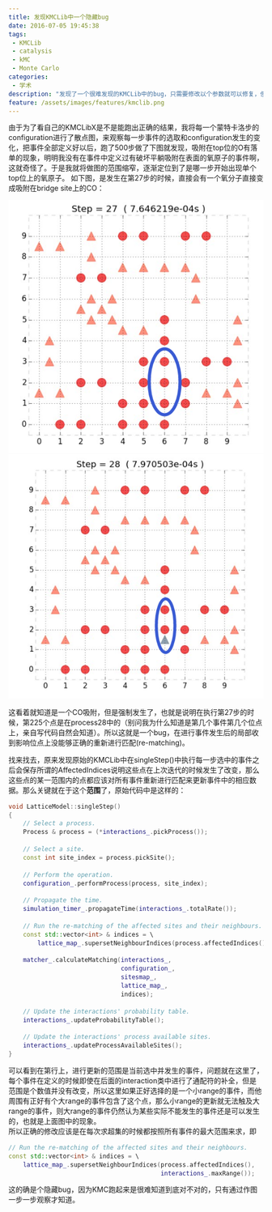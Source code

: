 ```yaml
---
title: 发现KMCLib中一个隐藏bug
date: 2016-07-05 19:45:38
tags:
 - KMCLib
 - catalysis
 - kMC
 - Monte Carlo
categories:
 - 学术
description: "发现了一个很难发现的KMCLib中的bug，只需要修改以个参数就可以修复，但是很难发现。"
feature: /assets/images/features/kmclib.png
---
```

由于为了看自己的KMCLibX是不是能跑出正确的结果，我将每一个蒙特卡洛步的configuration进行了散点图，来观察每一步事件的选取和configuration发生的变化，把事件全部定义好以后，跑了500步做了下图就发现，吸附在top位的O有落单的现象，明明我没有在事件中定义过有破坏平躺吸附在表面的氧原子的事件啊，这就奇怪了。于是我就将做图的范围缩窄，逐渐定位到了是哪一步开始出现单个top位上的氧原子。
如下图，是发生在第27步的时候，直接会有一个氧分子直接变成吸附在bridge site上的CO：
<!-- more -->
![](/assets/images/blog_img/2016-07-05-发现KMCLib中一个隐藏bug/configuration26.png)
![](/assets/images/blog_img/2016-07-05-发现KMCLib中一个隐藏bug/configuration27.png)

这看着就知道是一个CO吸附，但是强制发生了，也就是说明在执行第27步的时候，第225个点是在process28中的（别问我为什么知道是第几个事件第几个位点上，亲自写代码自然会知道）。所以这就是一个bug，在进行事件发生后的局部收到影响位点上没能够正确的重新进行匹配(re-matching)。

找来找去，原来发现原始的KMCLib中在singleStep()中执行每一步选中的事件之后会保存所谓的AffectedIndices说明这些点在上次迭代的时候发生了改变，那么这些点的某一范围内的点都应该对所有事件重新进行匹配来更新事件中的相应数据。那么关键就在于这个**范围**了，原始代码中是这样的：
``` Cpp
void LatticeModel::singleStep()
{
    // Select a process.
    Process & process = (*interactions_.pickProcess());

    // Select a site.
    const int site_index = process.pickSite();

    // Perform the operation.
    configuration_.performProcess(process, site_index);

    // Propagate the time.
    simulation_timer_.propagateTime(interactions_.totalRate());

    // Run the re-matching of the affected sites and their neighbours.
    const std::vector<int> & indices = \
        lattice_map_.supersetNeighbourIndices(process.affectedIndices(), process.range());

    matcher_.calculateMatching(interactions_,
                               configuration_,
                               sitesmap_,
                               lattice_map_,
                               indices);

    // Update the interactions' probability table.
    interactions_.updateProbabilityTable();

    // Update the interactions' process available sites.
    interactions_.updateProcessAvailableSites();
}
```
可以看到在第行上，进行更新的范围是当前选中并发生的事件，问题就在这里了，每个事件在定义的时候即使在后面的interaction类中进行了通配符的补全，但是范围是个数值并没有改变，所以这里如果正好选择的是一个小range的事件，而他周围有正好有个大range的事件包含了这个点，那么小range的更新就无法触及大range的事件，则大range的事件仍然认为某些实际不能发生的事件还是可以发生的，也就是上面图中的现象。
<br>
所以正确的修改应该是在每次求超集的时候都按照所有事件的最大范围来求，即
``` Cpp
// Run the re-matching of the affected sites and their neighbours.
const std::vector<int> & indices = \
    lattice_map_.supersetNeighbourIndices(process.affectedIndices(),
                                          interactions_.maxRange());
```

这的确是个隐藏bug，因为KMC跑起来是很难知道到底对不对的，只有通过作图一步一步观察才知道。


